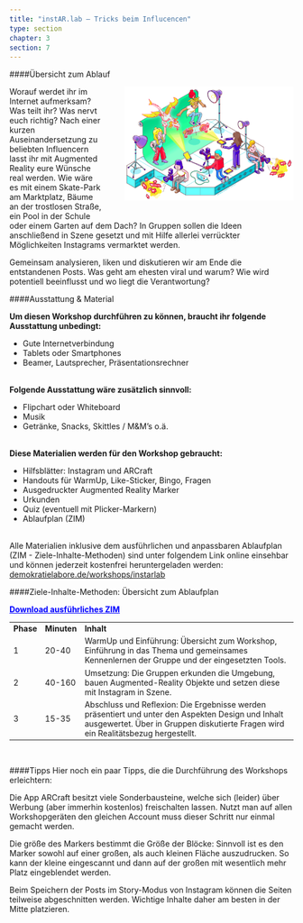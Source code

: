 ```yaml
---
title: "instAR.lab – Tricks beim Influcencen"
type: section
chapter: 3
section: 7
---
```



####Übersicht zum Ablauf

<div style="margin-right: 0px; float:right; margin-left: 40px; margin-bottom: 20px">
  <img src="/images/instarlab-1.png"  style="display: block; max-width:300px; "/>
</div>

Worauf werdet ihr im Internet aufmerksam? Was teilt ihr? Was nervt euch richtig? Nach einer kurzen Auseinandersetzung zu beliebten Influencern lasst ihr mit Augmented Reality eure Wünsche real werden. Wie wäre es mit einem Skate-Park am Marktplatz, Bäume an der trostlosen Straße, ein Pool in der Schule oder einem Garten auf dem Dach? In Gruppen sollen die Ideen anschließend in Szene gesetzt und mit Hilfe allerlei verrückter Möglichkeiten Instagrams vermarktet werden.

Gemeinsam analysieren, liken und diskutieren wir am Ende die entstandenen Posts. Was geht am ehesten viral und warum? Wie wird potentiell beeinflusst und wo liegt die Verantwortung? 


####Ausstattung & Material

<b>Um diesen Workshop durchführen zu können, braucht ihr
folgende Ausstattung unbedingt:</b>

* Gute Internetverbindung
* Tablets oder Smartphones
* Beamer, Lautsprecher, Präsentationsrechner
<br><br>

<b>Folgende Ausstattung wäre zusätzlich sinnvoll:</b>

* Flipchart oder Whiteboard
* Musik
* Getränke, Snacks, Skittles / M&M’s o.ä.
<br><br>

<b>Diese Materialien werden für den Workshop gebraucht:</b>

* Hilfsblätter: Instagram und ARCraft
* Handouts für WarmUp, Like-Sticker, Bingo, Fragen
* Ausgedruckter Augmented Reality Marker
* Urkunden
* Quiz (eventuell mit Plicker-Markern)
* Ablaufplan (ZIM)
<br><br>

Alle Materialien inklusive dem ausführlichen und anpassbaren Ablaufplan (ZIM - Ziele-Inhalte-Methoden) sind unter folgendem Link online einsehbar und können jederzeit kostenfrei heruntergeladen werden: [demokratielabore.de/workshops/instarlab](https://demokratielabore.de/workshops/instarlab)


####Ziele-Inhalte-Methoden: Übersicht zum Ablaufplan

<a style="color:#0000ff; font-weight: bold;" href="https://demokratielabore.de/workshops/downloads/instarlab/instARlab%20Ablaufplan.zip">Download ausführliches ZIM</a>

<table>
  <tbody>
    <tr>
      <td style="font-weight: bold;">Phase</td>
      <td style="font-weight: bold;">Minuten</td>
      <td style="font-weight: bold;">Inhalt</td>
    </tr>
    <tr>
      <td>1</td>
      <td>20-40</td>
      <td>WarmUp und Einführung: Übersicht zum Workshop, Einführung in das Thema und gemeinsames Kennenlernen der Gruppe und der eingesetzten Tools.</td>
    </tr>
    <tr>
      <td>2</td>
      <td>40-160</td>
      <td>Umsetzung: Die Gruppen erkunden die Umgebung, bauen Augmented-Reality Objekte und setzen diese mit Instagram in Szene.</td>
    </tr>
    <tr>
      <td>3</td>
      <td>15-35</td>
      <td>Abschluss und Reflexion: Die Ergebnisse werden präsentiert und unter den Aspekten Design und Inhalt ausgewertet. Über in Gruppen diskutierte Fragen wird ein Realitätsbezug hergestellt.</td>
    </tr>
  </tbody>
</table>
<br>



####Tipps
Hier noch ein paar Tipps, die die Durchführung des
Workshops erleichtern:

Die App ARCraft besitzt viele Sonderbausteine, welche sich (leider) über Werbung (aber immerhin kostenlos) freischalten lassen. Nutzt man auf allen Workshopgeräten den gleichen Account muss dieser Schritt nur einmal gemacht werden.

Die größe des Markers bestimmt die Größe der Blöcke: Sinnvoll ist es den Marker sowohl auf einer großen, als auch kleinen Fläche auszudrucken. So kann der kleine eingescannt und dann auf der großen mit wesentlich mehr Platz eingeblendet werden.

Beim Speichern der Posts im Story-Modus von Instagram können die Seiten teilweise abgeschnitten werden. Wichtige Inhalte daher am besten in der Mitte platzieren.